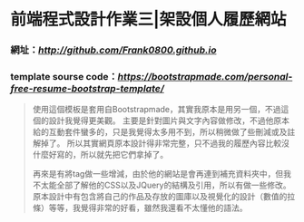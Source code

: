 # 前端程式設計作業三|架設個人履歷網站

### 網址：_http://github.com/Frank0800.github.io_

### template sourse code：_https://bootstrapmade.com/personal-free-resume-bootstrap-template/_

>使用這個模板是套用自Bootstrapmade，其實我原本是用另一個，不過這個的設計我覺得更美觀。
>主要是針對圖片與文字內容做修改，不過他原本給的互動套件蠻多的，只是我覺得太多用不到，所以稍微做了些刪減或及註解掉了。
>所以其實網頁原本設計得非常完整，只不過我的履歷內容比較沒什麼好寫的，所以就先把它們拿掉了。
>
>再來是有將tag做一些增減，由於他的網站是會再連到補充資料夾中，但我不太能全部了解他的CSS以及JQuery的結構及引用，所以有做一些修改。
>原本設計中有包含將自己的作品及存放的圖庫以及視覺化的設計（數值的拉條）等等，我覺得非常的好看，雖然我還看不太懂他的語法。

